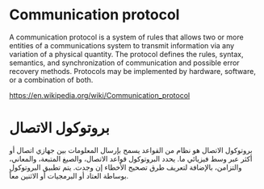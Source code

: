 <div dir="ltr">

# Communication protocol

A communication protocol is a system of rules that allows two or more entities of a communications system to transmit information via any variation of a physical quantity. The protocol defines the rules, syntax, semantics, and synchronization of communication and possible error recovery methods. Protocols may be implemented by hardware, software, or a combination of both.

https://en.wikipedia.org/wiki/Communication_protocol

</div>

# بروتوكول الاتصال

بروتوكول الاتصال هو نظام من القواعد يسمح بإرسال المعلومات بين جهازي اتصال أو أكثر عبر وسط فيزيائي ما. يحدد البروتوكول قواعد الاتصال، والصيغ المتبعة، والمعاني، والتزامن، بالإضافة لتعريف طرق تصحيح الأخطاء إن وجدت. يتم تطبيق البروتوكول بوساطة العتاد أو البرمجيات أو الاثنين معاً.
